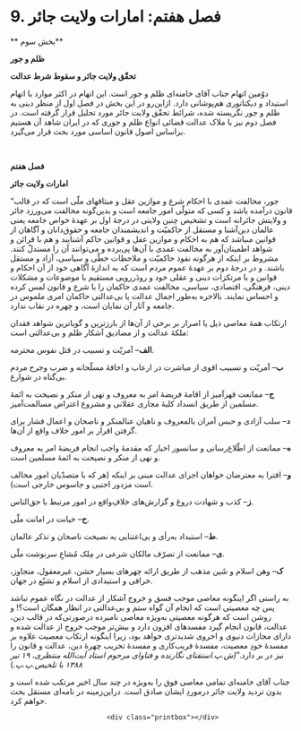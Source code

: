 # 9. فصل هفتم: امارات ولایت جائر

                            

** بخش سوم**

**ظلم و جور**

**تحقّق ولایت جائر و سقوط شرط عدالت**

دوّمین اتهام جناب آقای خامنه‌ای ظلم و جور است. این اتهام در اکثر موارد با اتهام استبداد و دیکتاتوری هم‌پوشانی دارد. ازاین‌رو در این بخش در فصل اول از منظر دینی به ظلم و جور نگریسته شده، شرائط تحقّق ولایت جائر مورد تحلیل قرار گرفته است. در فصل دوم نیز با ملاک عدالت قضائی انواع ظلم و جوری که در ایران شاهد آن هستیم براساس اصول قانون اساسی مورد بحث قرار می‌گیرد.

 

**فصل هفتم**

**امارات ولایت جائر**

“جور، مخالفت عمدى با احکام شرع و موازین عقل و میثاق‏هاى ملّى است که در قالب قانون درآمده باشد و کسى که متولّى ‏امور جامعه است و بدین‌گونه مخالفت مى‌‏ورزد جائر و ولایتش جائرانه است و تشخیص چنین ولایتى در درجۀ اول بر عهدۀ خواص جامعه یعنى عالمان دین‌‏آشنا و مستقل از حاکمیّت و اندیشمندان جامعه و حقوق‌دانان و آگاهان از قوانین مى‏باشد که هم به احکام و موازین عقل و قوانین حاکم آشنایند و هم با قرائن و شواهد اطمینان‌‏آور به مخالفت عمدى با آن‌ها پى‏‌برده و مى‌‏توانند آن را مستدلّ‏ کنند. مشروط بر اینکه از هرگونه نفوذ حاکمیّت و ملاحظات خطّى و سیاسى، آزاد و مستقل باشند. و در درجۀ دوم بر عهدۀ عموم مردم است که به اندازۀ آگاهى خود از آن احکام و قوانین و با مرتکزات دینى و عقلى خود و رودَررویى مستقیم با موضوعات و مشکلات دینى، فرهنگى، اقتصادى، سیاسى، مخالفت عمدى حاکمان را با شرع و قانون لمس کرده و احساس نمایند. بالاخره به‌طور اجمال عدالت یا بی‌عدالتى حاکمان امرى ملموس در جامعه و آثار آن نمایان است، و چهره در نقاب ندارد.

ارتکاب همۀ معاصى ذیل یا اصرار بر برخى از آن‌ها از بارزترین و گویاترین شواهد فقدان ملکۀ عدالت و از مصادیق‏ آشکار ظلم و بى‌‏عدالتى است:

**الف**– آمریّت و تسبیب در قتل نفوس محترمه.

**ب**– آمریّت و تسبیب اقوى از مباشرت در ارعاب و اخافۀ مسلّحانه و ضرب‌ وجرح مردم بی‌گناه در شوارع.

**ج**– ممانعت قهرآمیز از اقامۀ فریضۀ امر به معروف و نهى از منکر و نصیحت به ائمۀ مسلمین از طریق انسداد کلیۀ مجاری عقلانى و مشروع اعتراض مسالمت‌‏آمیز.

**د**– سلب آزادى و حبس آمران بالمعروف و ناهیان عن‏المنکر و ناصحان و اعمال فشار براى گرفتن اقرار بر امور خلاف واقع از آن‌ها.

**ه**– ممانعت از اطّلاع‌‏رسانى و سانسور اخبار که مقدمۀ واجب انجام فریضۀ امر به معروف و نهی از منکر و نصیحت به ائمۀ مسلمین است.

**و**– افترا به معترضان خواهان اجراى عدالت مبنى بر اینکه (هر که با متصدّیان امور مخالف است مزدور اجنبى و جاسوس‏ خارجى است).

**ز**– کذب و شهادت دروغ و گزارش‌هاى خلافِ‌واقع در امور مرتبط با حق‌‏الناس.

**ح**– خیانت در امانت ملّى.

**ط**– استبداد به‌رأى و بی‌اعتنایى به نصیحت ناصحان و تذکر عالمان.

**ى**– ممانعت از تصرّف مالکان شرعى در مِلک مُشاعِ سرنوشت ملّى.

**ک**– وهن اسلام و شَین مذهب از طریق ارائه چهره‏اى بسیار خشن، غیرمعقول، متجاوز، خرافى و استبدادى از اسلام و تشیّع در جهان.

به ‏راستى اگر این‏گونه معاصى موجب فسق و خروج آشکار از عدالت در نگاه عموم نباشد پس چه‏ معصیتى است که انجام آن گواه ستم و بى‏‌عدالتى در انظار همگان است؟! و روشن است که هرگونه معصیتى به‌ویژه معاصى‏ نامبرده درصورتی‌که در قالب دین، عدالت، قانون انجام گیرد مفسده‏اى افزون دارد و بیش‌تر موجب خروج از عدالت شده و دارای مجازات دنیوى و اخروى شدیدترى خواهد بود، زیرا این‏گونه ارتکاب معصیت علاوه بر مفسدۀ خودِ معصیت، مفسدۀ فریب‌کارى و مفسدۀ تخریب چهرۀ دین، عدالت و قانون را نیز در بر دارد.”_(ش.پ.استفتای نگارنده و فتاوای مرحوم استاد آیت‌الله منتظری، ۱۹ تیر ۱۳۸۸ با تلخیص.پ.پ._)

جناب آقای خامنه‌ای تمامی معاصی فوق را به‌ویژه در چند سال اخیر مرتکب شده است و بدون تردید ولایت جائر درموردِ ایشان صادق است. دراین‌زمینه در نامه‌ای مستقل بحث خواهم کرد.


                            <div class="printbox"></div>

                        
